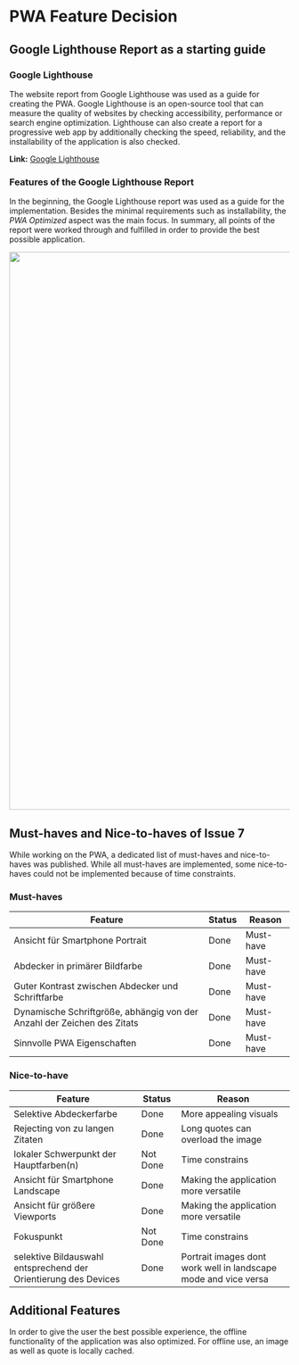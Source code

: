 # PWA Feature Decision

## Google Lighthouse Report as a starting guide

### Google Lighthouse
The website report from Google Lighthouse was used as a guide for creating the PWA. 
Google Lighthouse is an open-source tool that can measure the quality of websites by checking
accessibility, performance or search engine optimization.
Lighthouse can also create a report for a progressive web app by additionally checking the speed, reliability, and the installability of the application is also checked.

**Link:** [Google Lighthouse](https://developers.google.com/web/tools/lighthouse)

### Features of the Google Lighthouse Report

In the beginning, the Google Lighthouse report was used as a guide for the implementation. 
Besides the minimal requirements such as installability, the _PWA Optimized_ aspect was the main focus. 
In summary, all points of the report were worked through and fulfilled in order to provide the best possible application.

<img src="https://github.com/mi-classroom/mi-web-technologien-beiboot-ss2020-Dominikdeimel/blob/master/.github/images/pwa.png" width="1000">

## Must-haves and Nice-to-haves of Issue 7

While working on the PWA, a dedicated list of must-haves and nice-to-haves was published. 
While all must-haves are implemented, some nice-to-haves could not be implemented because of time constraints.

### Must-haves

| **Feature**                                                             | **Status** | **Reason** |
|-------------------------------------------------------------------------|------------|------------|
| Ansicht für Smartphone Portrait                                         | Done       | Must-have  |
| Abdecker in primärer Bildfarbe                                          | Done       | Must-have  |
| Guter Kontrast zwischen Abdecker und Schriftfarbe                       | Done       | Must-have  |
| Dynamische Schriftgröße, abhängig von der Anzahl der Zeichen des Zitats | Done       | Must-have  |
| Sinnvolle PWA Eigenschaften                                             | Done       | Must-have  |

### Nice-to-have

| **Feature**                                                     | **Status** | **Reason**                                                       |
|-----------------------------------------------------------------|------------|------------------------------------------------------------------|
| Selektive Abdeckerfarbe                                         | Done       | More appealing visuals                                           |
| Rejecting von zu langen Zitaten                                 | Done       | Long quotes can overload the image                               |
| lokaler Schwerpunkt der Hauptfarben(n)                          | Not Done   | Time constrains                                                  |
| Ansicht für Smartphone Landscape                                | Done       | Making the application more versatile                            |
| Ansicht für größere Viewports                                   | Done       | Making the application more versatile                            |
| Fokuspunkt                                                      | Not Done   | Time constrains                                                  |
| selektive Bildauswahl entsprechend der Orientierung des Devices | Done       | Portrait images dont work well in landscape mode and vice versa  |
 
 
## Additional Features

In order to give the user the best possible experience, the offline functionality of the application was also optimized. 
For offline use, an image as well as quote is locally cached.
